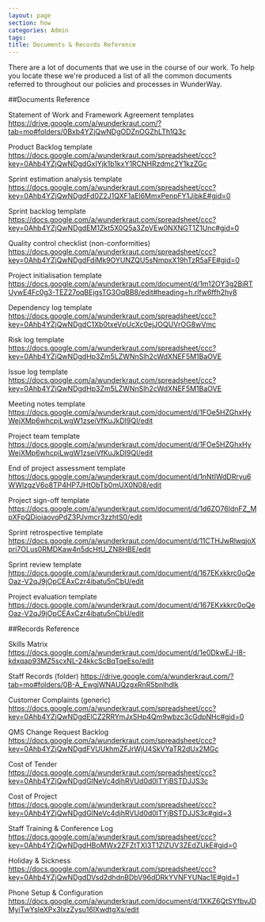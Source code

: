 ```yaml
---
layout: page
section: how
categories: Admin
tags:
title: Documents & Records Reference
---
```


There are a lot of documents that we use in the course of our work. To help you locate these we're produced a list of all the common documents referred to throughout our policies and processes in WunderWay.

##Documents Reference

Statement of Work and Framework Agreement templates
https://drive.google.com/a/wunderkraut.com/?tab=mo#folders/0Bxb4YZjQwNDgODZnOGZhLTh1Q3c

Product Backlog template
https://docs.google.com/a/wunderkraut.com/spreadsheet/ccc?key=0Ahb4YZjQwNDgdGxIYjk1b1kxY1RCNHRzdmc2Y1kzZGc

Sprint estimation analysis template
https://docs.google.com/a/wunderkraut.com/spreadsheet/ccc?key=0Ahb4YZjQwNDgdFd0Z2J1QXF1aEl6MmxPenpFY1JibkE#gid=0

Sprint backlog template
https://docs.google.com/a/wunderkraut.com/spreadsheet/ccc?key=0Ahb4YZjQwNDgdEM1Zkt5X0Q5a3ZpVEw0NXNGT1Z1Unc#gid=0

Quality control checklist (non-conformities)
https://docs.google.com/a/wunderkraut.com/spreadsheet/ccc?key=0Ahb4YZjQwNDgdFdiMk9OYUNZQU5sNmpxX19hTzR5aFE#gid=0

Project initialisation template
https://docs.google.com/a/wunderkraut.com/document/d/1m12OY3g2BiRTUywE4Fc0g3-TEZ27oqBEjgsTG3OqBB8/edit#heading=h.rlfw6ffh2hy8

Dependency log template
https://docs.google.com/a/wunderkraut.com/spreadsheet/ccc?key=0Ahb4YZjQwNDgdC1Xb0txeVpUcXc0ejJOQUVrOG8wVmc

Risk log template
https://docs.google.com/a/wunderkraut.com/spreadsheet/ccc?key=0Ahb4YZjQwNDgdHp3Zm5LZWNnSlh2cWdXNEF5M1BaOVE

Issue log template
https://docs.google.com/a/wunderkraut.com/spreadsheet/ccc?key=0Ahb4YZjQwNDgdHp3Zm5LZWNnSlh2cWdXNEF5M1BaOVE

Meeting notes template
https://docs.google.com/a/wunderkraut.com/document/d/1FOe5HZGhxHyWejXMp6whcpjLwgW1zseiVfKuJkDI9QI/edit

Project team template
https://docs.google.com/a/wunderkraut.com/document/d/1FOe5HZGhxHyWejXMp6whcpjLwgW1zseiVfKuJkDI9QI/edit

End of project assessment template
https://docs.google.com/a/wunderkraut.com/document/d/1nNtIWdDRryu6WWlzgzV6o8TP4HP7JHtObTb0mUX0N08/edit

Project sign-off template
https://docs.google.com/a/wunderkraut.com/document/d/1d6ZO76ldnFZ_MpXFpQDioiaovqPdZ3PJvmcr3zzhtS0/edit

Sprint retrospective template
https://docs.google.com/a/wunderkraut.com/document/d/11CTHJwRlwqjoXpri7OLus0RMDKaw4n5dcHtU_ZN8HBE/edit

Sprint review template
https://docs.google.com/a/wunderkraut.com/document/d/167EKxkkrc0oQeOaz-V2qJ9jOpCEAxCzr4ibatu5nCbU/edit

Project evaluation template
https://docs.google.com/a/wunderkraut.com/document/d/167EKxkkrc0oQeOaz-V2qJ9jOpCEAxCzr4ibatu5nCbU/edit


##Records Reference

Skills Matrix
https://docs.google.com/a/wunderkraut.com/document/d/1e0DkwEJ-I8-kdxqap93MZ5scxNL-24kkcScBqTqeEso/edit

Staff Records (folder)
https://drive.google.com/a/wunderkraut.com/?tab=mo#folders/0B-A_EwgjWNAUQzgxRnR5bnlhdlk

Customer Complaints (generic)
https://docs.google.com/a/wunderkraut.com/spreadsheet/ccc?key=0Ahb4YZjQwNDgdElCZ2RRYmJxSHp4Qm9wbzc3cGdpNHc#gid=0

QMS Change Request Backlog
https://docs.google.com/a/wunderkraut.com/spreadsheet/ccc?key=0Ahb4YZjQwNDgdFVUUkhmZFJrWjU4SkVYaTR2dUx2MGc

Cost of Tender
https://docs.google.com/a/wunderkraut.com/spreadsheet/ccc?key=0Ahb4YZjQwNDgdGlNeVc4djhRVUd0d0lTYjBSTDJJS3c

Cost of Project
https://docs.google.com/a/wunderkraut.com/spreadsheet/ccc?key=0Ahb4YZjQwNDgdGlNeVc4djhRVUd0d0lTYjBSTDJJS3c#gid=3

Staff Training & Conference Log
https://docs.google.com/a/wunderkraut.com/spreadsheet/ccc?key=0Ahb4YZjQwNDgdHBoMWx2ZFZtTXI3T1ZlZUV3ZEdZUkE#gid=0

Holiday & Sickness
https://docs.google.com/a/wunderkraut.com/spreadsheet/ccc?key=0Ahb4YZjQwNDgdDVsd2dhdnBDbV96dDRkYVNFYUNac1E#gid=1

Phone Setup & Configuration
https://docs.google.com/a/wunderkraut.com/document/d/1XKZ6QtSYfbvJDMyiTwYsIeXPx3IxzZysu16lXwdtgXs/edit

